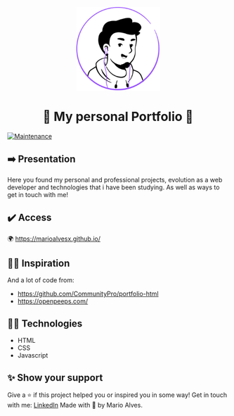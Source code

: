 <p align="center">
<img src="./assets/avatar-logo.png" width="190px"/>
</p>
<h1 align="center">💜 My personal Portfolio 💜 </h1>
<p>
  <a href="https://github.com/marioalvesx/mavatar-logo.pngarioalvesx.github.io/graphs/commit-activity" target="_blank">
    <img alt="Maintenance" src="https://img.shields.io/badge/Maintained%3F-yes-green.svg" />
  </a>
</p>

## ➡️ Presentation
Here you found my personal and professional projects, evolution as a web developer and technologies that i have been studying. As well as ways to get in touch with me! 

## ✔️ Access
🌍 https://marioalvesx.github.io/

## 🧙🏻 Inspiration
And a lot of code from:
* https://github.com/CommunityPro/portfolio-html
* https://openpeeps.com/

## 🧑‍💻 Technologies
* HTML
* CSS
* Javascript

## ✨ Show your support
Give a ⭐️ if this project helped you or inspired you in some way!
Get in touch with me: <a href="https://www.linkedin.com/in/marioalvesneto/">LinkedIn</a>
Made with 💜 by Mario Alves.